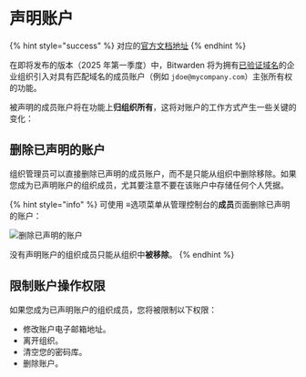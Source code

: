 # 声明账户

{% hint style="success" %}
对应的[官方文档地址](https://bitwarden.com/help/claimed-accounts/)
{% endhint %}

在即将发布的版本（2025 年第一季度）中，Bitwarden 将为拥有[已验证域名](../login-with-sso/claimed-domains.md)的企业组织引入对具有匹配域名的成员账户（例如 `jdoe@mycompany.com`）主张所有权的功能。

被声明的成员账户将在功能上**归组织所有**，这将对账户的工作方式产生一些关键的变化：

## 删除已声明的账户 <a href="#deletion-of-claimed-accounts" id="deletion-of-claimed-accounts"></a>

组织管理员可以直接删除已声明的成员账户，而不是只能从组织中删除移除。如果您成为已声明账户的组织成员，尤其要注意不要在该账户中存储任何个人凭据。

{% hint style="info" %}
可使用 **≡**&#x9009;项菜单从管理控制台的**成员**页面删除已声明的账户：

<img src="https://res.cloudinary.com/bw-com/image/upload/f_auto/v1/ctf/7rncvj1f8mw7/6HUnGTfMstF4IasZcKBfdi/0d2dbd328ba4a006611576e7d91c70df/2025-01-14_10-45-56.png?_a=DAJCwlWIZAAB" alt="删除已声明的账户" data-size="original">

没有声明账户的组织成员只能从组织中**被移除**。
{% endhint %}

## 限制账户操作权限 <a href="#restricted-access-to-account-actions" id="restricted-access-to-account-actions"></a>

如果您成为已声明账户的组织成员，您将被限制以下权限：

* 修改账户电子邮箱地址。
* 离开组织。
* 清空您的密码库。
* 删除账户。
